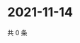 # 2021-11-14

共 0 条

<!-- BEGIN WEIBO -->
<!-- 最后更新时间 Sun Nov 14 2021 19:09:12 GMT+0800 (China Standard Time) -->

<!-- END WEIBO -->
